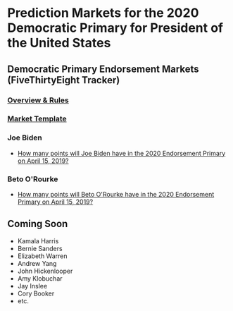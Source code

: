 # Prediction Markets for the 2020 Democratic Primary for President of the United States

## Democratic Primary Endorsement Markets (FiveThirtyEight Tracker) 
### [Overview & Rules](https://2020project.github.io/dem2020primary/538rules) 
### [Market Template](https://2020project.github.io/dem2020primary/538template) 

### Joe Biden
- [How many points will Joe Biden have in the 2020 Endorsement Primary on April 15, 2019?](https://2020project.github.io/dem2020primary/538biden) 
### Beto O'Rourke
- [How many points will Beto O'Rourke have in the 2020 Endorsement Primary on April 15, 2019?](https://2020project.github.io/dem2020primary/538orourke) 


## Coming Soon
- Kamala Harris
- Bernie Sanders
- Elizabeth Warren
- Andrew Yang
- John Hickenlooper
- Amy Klobuchar 
- Jay Inslee
- Cory Booker
- etc. 

